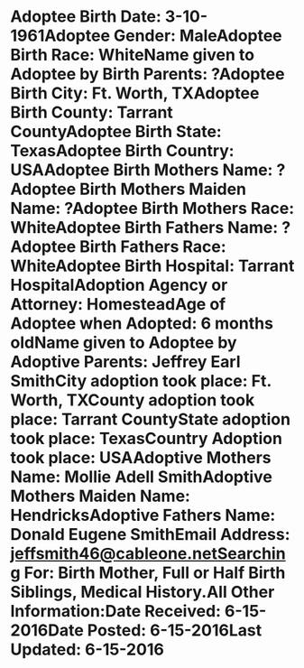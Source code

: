 # Adoptee Birth Date: 3-10-1961Adoptee Gender: MaleAdoptee Birth Race: WhiteName given to Adoptee by Birth Parents: ?Adoptee Birth City: Ft. Worth, TXAdoptee Birth County: Tarrant CountyAdoptee Birth State: TexasAdoptee Birth Country: USAAdoptee Birth Mothers Name: ?Adoptee Birth Mothers Maiden Name: ?Adoptee Birth Mothers Race: WhiteAdoptee Birth Fathers Name: ?Adoptee Birth Fathers Race: WhiteAdoptee Birth Hospital: Tarrant HospitalAdoption Agency or Attorney: HomesteadAge of Adoptee when Adopted: 6 months oldName given to Adoptee by Adoptive Parents: Jeffrey Earl SmithCity adoption took place: Ft. Worth, TXCounty adoption took place: Tarrant CountyState adoption took place: TexasCountry Adoption took place: USAAdoptive Mothers Name: Mollie Adell SmithAdoptive Mothers Maiden Name: HendricksAdoptive Fathers Name: Donald Eugene SmithEmail Address: jeffsmith46@cableone.netSearching For: Birth Mother, Full or Half Birth Siblings, Medical History.All Other Information:Date Received: 6-15-2016Date Posted: 6-15-2016Last Updated: 6-15-2016